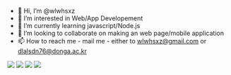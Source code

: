- 👋 Hi, I’m @wlwhsxz
- 👀 I’m interested in Web/App Developement
- 🌱 I’m currently learning javascript/Node.js
- 💞️ I’m looking to collaborate on making an web page/mobile application
- 📫 How to reach me - mail me - either to wlwhsxz@gmail.com or dlalsdn76@donga.ac.kr

<!---
wlwhsxz/wlwhsxz is a ✨ special ✨ repository because its `README.md` (this file) appears on your GitHub profile.
You can click the Preview link to take a look at your changes.
--->


 <img src="https://img.shields.io/badge/Javascript-3178C6?style=flat&logo=Javascript&logoColor=yellow"/>
  <img src="https://img.shields.io/badge/TypeScript-3178C6?style=flat&logo=TypeScript&logoColor=blue"/>
   <img src="https://img.shields.io/badge/Python-3178C6?style=flat&logo=Python&logoColor=white"/>
    <img src="https://img.shields.io/badge/ReactNative-3178C6?style=flat&logo=ReactNative&logoColor=#61DAFB"/>
